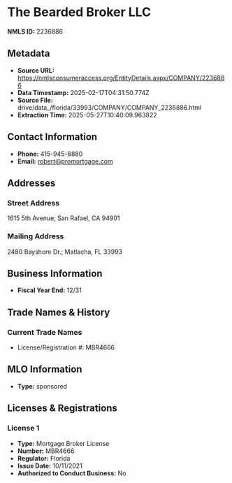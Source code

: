 # The Bearded Broker LLC

**NMLS ID:** 2236886

## Metadata
- **Source URL:** https://nmlsconsumeraccess.org/EntityDetails.aspx/COMPANY/2236886
- **Data Timestamp:** 2025-02-17T04:31:50.774Z
- **Source File:** drive/data_/florida/33993/COMPANY/COMPANY_2236886.html
- **Extraction Time:** 2025-05-27T10:40:09.963822

## Contact Information
- **Phone:** 415-945-8880
- **Email:** robert@promortgage.com

## Addresses
### Street Address
1615 5th Avenue; San Rafael, CA 94901

### Mailing Address
2480 Bayshore Dr.; Matlacha, FL 33993

## Business Information
- **Fiscal Year End:** 12/31

## Trade Names & History
### Current Trade Names
- License/Registration #: MBR4666

## MLO Information
- **Type:** sponsored

## Licenses & Registrations

### License 1
- **Type:** Mortgage Broker License
- **Number:** MBR4666
- **Regulator:** Florida
- **Issue Date:** 10/11/2021
- **Authorized to Conduct Business:** No
